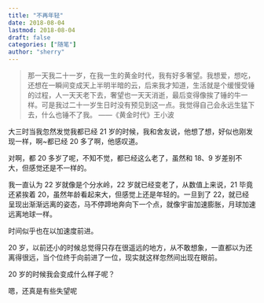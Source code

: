 ```yaml
---
title: "不再年轻"
date: 2018-08-04
lastmod: 2018-08-04
draft: false
categories: ["随笔"]
author: "sherry"
---
```

> 那一天我二十一岁，在我一生的黄金时代，我有好多奢望。我想爱，想吃，还想在一瞬间变成天上半明半暗的云，后来我才知道，生活就是个缓慢受锤的过程，人一天天老下去，奢望也一天天消逝，最后变得像挨了锤的牛一样。可是我过二十一岁生日时没有预见到这一点。我觉得自己会永远生猛下去，什么也锤不了我。 ——《黄金时代》王小波

大三时当我忽然发觉我都已经 21 岁的时候，我和舍友说，他想了想，好似也刚发现一样，啊~都已经 20 多了啊，他感叹道。

对啊，都 20 多岁了呢，不知不觉，都已经这么老了，虽然和 18、9 岁差别不大，但感觉还是不一样的。

<!--more-->

我一直认为 22 岁就像是个分水岭，22 岁就已经变老了，从数值上来说，21 毕竟还紧挨着 20，虽然年龄看起来大，但感觉上还是年轻的。一旦到了 22，就已经呈现出渐渐远离的姿态，马不停蹄地奔向下一个点，就像宇宙加速膨胀，月球加速远离地球一样。

时间似乎也在以加速度前进。

20 岁，以前还小的时候总觉得只存在很遥远的地方，从不敢想象，一直都以为还离得很远，当个位终于向前进了一位，现实就这样忽然间出现在眼前。

20 岁的时候我会变成什么样子呢？

嗯，还真是有些失望呢